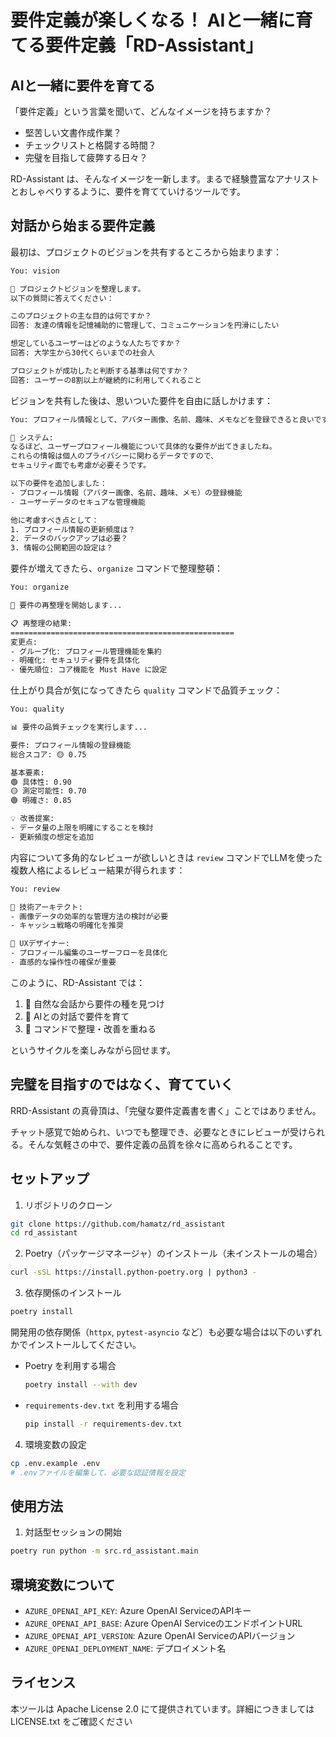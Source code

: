 # 要件定義が楽しくなる！ AIと一緒に育てる要件定義「RD-Assistant」

## AIと一緒に要件を育てる

「要件定義」という言葉を聞いて、どんなイメージを持ちますか？

- 堅苦しい文書作成作業？
- チェックリストと格闘する時間？
- 完璧を目指して疲弊する日々？

RD-Assistant は、そんなイメージを一新します。まるで経験豊富なアナリストとおしゃべりするように、要件を育てていけるツールです。

## 対話から始まる要件定義

最初は、プロジェクトのビジョンを共有するところから始まります：

```bash
You: vision

🎯 プロジェクトビジョンを整理します。
以下の質問に答えてください：

このプロジェクトの主な目的は何ですか？
回答: 友達の情報を記憶補助的に管理して、コミュニケーションを円滑にしたい

想定しているユーザーはどのような人たちですか？
回答: 大学生から30代くらいまでの社会人

プロジェクトが成功したと判断する基準は何ですか？
回答: ユーザーの8割以上が継続的に利用してくれること
```

ビジョンを共有した後は、思いついた要件を自由に話しかけます：

```bash
You: プロフィール情報として、アバター画像、名前、趣味、メモなどを登録できると良いです

🤖 システム:
なるほど、ユーザープロフィール機能について具体的な要件が出てきましたね。
これらの情報は個人のプライバシーに関わるデータですので、
セキュリティ面でも考慮が必要そうです。

以下の要件を追加しました：
- プロフィール情報（アバター画像、名前、趣味、メモ）の登録機能
- ユーザーデータのセキュアな管理機能

他に考慮すべき点として：
1. プロフィール情報の更新頻度は？
2. データのバックアップは必要？
3. 情報の公開範囲の設定は？
```

要件が増えてきたら、`organize` コマンドで整理整頓：

```bash
You: organize

🔄 要件の再整理を開始します...

📋 再整理の結果:
==================================================
変更点:
- グループ化: プロフィール管理機能を集約
- 明確化: セキュリティ要件を具体化
- 優先順位: コア機能を Must Have に設定
```

仕上がり具合が気になってきたら `quality` コマンドで品質チェック：

```bash
You: quality

📊 要件の品質チェックを実行します...

要件: プロフィール情報の登録機能
総合スコア: 🟡 0.75

基本要素:
🟢 具体性: 0.90
🟡 測定可能性: 0.70
🟢 明確さ: 0.85

💡 改善提案:
- データ量の上限を明確にすることを検討
- 更新頻度の想定を追加
```

内容について多角的なレビューが欲しいときは `review` コマンドでLLMを使った複数人格によるレビュー結果が得られます：

```bash
You: review

👤 技術アーキテクト:
- 画像データの効率的な管理方法の検討が必要
- キャッシュ戦略の明確化を推奨

👤 UXデザイナー:
- プロフィール編集のユーザーフローを具体化
- 直感的な操作性の確保が重要
```

このように、RD-Assistant では：

1. 🌱 自然な会話から要件の種を見つけ
2. 🌿 AIとの対話で要件を育て
3. 🌳 コマンドで整理・改善を重ねる

というサイクルを楽しみながら回せます。

## 完璧を目指すのではなく、育てていく

RRD-Assistant の真骨頂は、「完璧な要件定義書を書く」ことではありません。

チャット感覚で始められ、いつでも整理でき、必要なときにレビューが受けられる。そんな気軽さの中で、要件定義の品質を徐々に高められることです。

## セットアップ

1. リポジトリのクローン
```bash
git clone https://github.com/hamatz/rd_assistant
cd rd_assistant
```

2. Poetry（パッケージマネージャ）のインストール（未インストールの場合）
```bash
curl -sSL https://install.python-poetry.org | python3 -
```

3. 依存関係のインストール
```bash
poetry install
```
   開発用の依存関係（`httpx`, `pytest-asyncio` など）も必要な場合は以下のいずれかでインストールしてください。

   - Poetry を利用する場合
     ```bash
     poetry install --with dev
     ```
   - `requirements-dev.txt` を利用する場合
     ```bash
     pip install -r requirements-dev.txt
     ```

4. 環境変数の設定
```bash
cp .env.example .env
# .envファイルを編集して、必要な認証情報を設定
```

## 使用方法

1. 対話型セッションの開始
```bash
poetry run python -m src.rd_assistant.main
```

## 環境変数について

- `AZURE_OPENAI_API_KEY`: Azure OpenAI ServiceのAPIキー
- `AZURE_OPENAI_API_BASE`: Azure OpenAI ServiceのエンドポイントURL
- `AZURE_OPENAI_API_VERSION`: Azure OpenAI ServiceのAPIバージョン
- `AZURE_OPENAI_DEPLOYMENT_NAME`: デプロイメント名

## ライセンス

本ツールは Apache License 2.0 にて提供されています。詳細につきましては LICENSE.txt をご確認ください